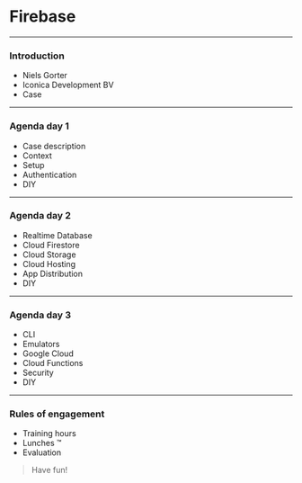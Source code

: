 # Firebase
---

### Introduction
- Niels Gorter
- Iconica Development BV
- Case

---
### Agenda day 1
- Case description 
- Context
- Setup
- Authentication
- DIY

---
### Agenda day 2
- Realtime Database
- Cloud Firestore
- Cloud Storage
- Cloud Hosting
- App Distribution
- DIY

---
### Agenda day 3
- CLI
- Emulators
- Google Cloud
- Cloud Functions
- Security
- DIY

---
### Rules of engagement
- Training hours
- Lunches ™
- Evaluation
 
> Have fun!
 